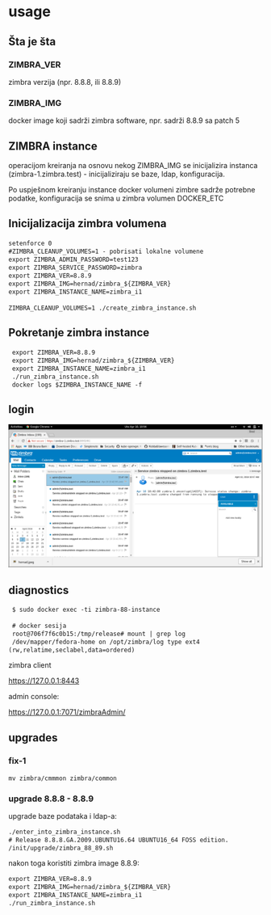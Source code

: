 # usage

## Šta je šta

### ZIMBRA_VER

zimbra verzija (npr. 8.8.8, ili 8.8.9)

### ZIMBRA_IMG 

docker image koji sadrži zimbra software, npr. sadrži 8.8.9 sa patch 5

## ZIMBRA instance

operacijom kreiranja na osnovu nekog ZIMBRA_IMG se inicijalizira instanca (zimbra-1.zimbra.test) - inicijaliziraju se baze, ldap, konfiguracija.

Po uspješnom kreiranju instance docker volumeni zimbre sadrže potrebne podatke,
konfiguracija se snima u zimbra volumen DOCKER_ETC





## Inicijalizacija zimbra volumena

    setenforce 0
    #ZIMBRA_CLEANUP_VOLUMES=1 - pobrisati lokalne volumene
    export ZIMBRA_ADMIN_PASSWORD=test123
    export ZIMBRA_SERVICE_PASSWORD=zimbra
    export ZIMBRA_VER=8.8.9
    export ZIMBRA_IMG=hernad/zimbra_${ZIMBRA_VER}
    export ZIMBRA_INSTANCE_NAME=zimbra_i1
 
    ZIMBRA_CLEANUP_VOLUMES=1 ./create_zimbra_instance.sh


## Pokretanje zimbra instance

     export ZIMBRA_VER=8.8.9
     export ZIMBRA_IMG=hernad/zimbra_${ZIMBRA_VER}
     export ZIMBRA_INSTANCE_NAME=zimbra_i1
     ./run_zimbra_instance.sh
     docker logs $ZIMBRA_INSTANCE_NAME -f


## login

![zimbra88 admin login](./docs/zimbra88.png)
 

## diagnostics

     
     $ sudo docker exec -ti zimbra-88-instance

     # docker sesija
     root@706f7f6c0b15:/tmp/release# mount | grep log
     /dev/mapper/fedora-home on /opt/zimbra/log type ext4 (rw,relatime,seclabel,data=ordered)


zimbra client

https://127.0.0.1:8443


admin console:

https://127.0.0.1:7071/zimbraAdmin/


## upgrades


### fix-1

	mv zimbra/cmmmon zimbra/common


### upgrade 8.8.8 - 8.8.9

      
upgrade baze podataka i ldap-a:


    ./enter_into_zimbra_instance.sh
    # Release 8.8.8.GA.2009.UBUNTU16.64 UBUNTU16_64 FOSS edition.
    /init/upgrade/zimbra_88_89.sh


nakon toga koristiti zimbra image 8.8.9:

    export ZIMBRA_VER=8.8.9
    export ZIMBRA_IMG=hernad/zimbra_${ZIMBRA_VER}
    export ZIMBRA_INSTANCE_NAME=zimbra_i1
    ./run_zimbra_instance.sh
 

